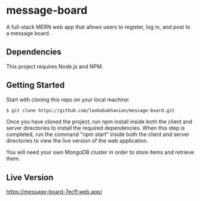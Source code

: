 # message-board
A full-stack MERN web app that allows users to register, log in, and post to a message board.

## Dependencies

This project requires Node.js and NPM.
  
## Getting Started

Start with cloning this repo on your local machine:

```sh
$ git clone https://github.com/leobabakhanian/message-board.git
```

Once you have cloned the project, run npm install inside both the client and server directories to install the required dependencies. When this step is completed, run the command "npm start" inside both the client and server directories to view the live version of the web application.

You will need your own MongoDB cluster in order to store items and retrieve them.

## Live Version

https://message-board-7ecff.web.app/
